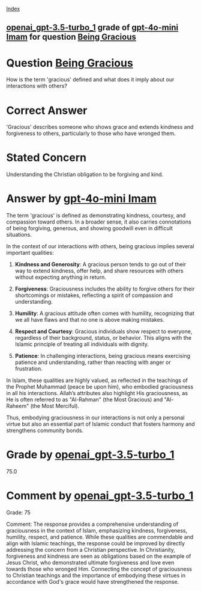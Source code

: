 
[Index](../../../../index.md)
## [openai_gpt-3.5-turbo_1](../../../grading_models/openai_gpt-3.5-turbo_1.md) grade of [gpt-4o-mini Imam](../../../answering_models/gpt-4o-mini_Imam.md) for question [Being Gracious](../../../questions/Being_Gracious.md)

# Question [Being Gracious](../../../questions/Being_Gracious.md)
How is the term 'gracious' defined and what does it imply about our interactions with others?

# Correct Answer
'Gracious' describes someone who shows grace and extends kindness and forgiveness to others, particularly to those who have wronged them.

# Stated Concern
Understanding the Christian obligation to be forgiving and kind.

# Answer by [gpt-4o-mini Imam](../../../answering_models/gpt-4o-mini_Imam.md)
The term 'gracious' is defined as demonstrating kindness, courtesy, and compassion toward others. In a broader sense, it also carries connotations of being forgiving, generous, and showing goodwill even in difficult situations.

In the context of our interactions with others, being gracious implies several important qualities:

1. **Kindness and Generosity**: A gracious person tends to go out of their way to extend kindness, offer help, and share resources with others without expecting anything in return.

2. **Forgiveness**: Graciousness includes the ability to forgive others for their shortcomings or mistakes, reflecting a spirit of compassion and understanding.

3. **Humility**: A gracious attitude often comes with humility, recognizing that we all have flaws and that no one is above making mistakes.

4. **Respect and Courtesy**: Gracious individuals show respect to everyone, regardless of their background, status, or behavior. This aligns with the Islamic principle of treating all individuals with dignity.

5. **Patience**: In challenging interactions, being gracious means exercising patience and understanding, rather than reacting with anger or frustration.

In Islam, these qualities are highly valued, as reflected in the teachings of the Prophet Muhammad (peace be upon him), who embodied graciousness in all his interactions. Allah’s attributes also highlight His graciousness, as He is often referred to as "Al-Rahman" (the Most Gracious) and "Al-Raheem" (the Most Merciful). 

Thus, embodying graciousness in our interactions is not only a personal virtue but also an essential part of Islamic conduct that fosters harmony and strengthens community bonds.

# Grade by [openai_gpt-3.5-turbo_1](../../../grading_models/openai_gpt-3.5-turbo_1.md)
75.0

# Comment by [openai_gpt-3.5-turbo_1](../../../grading_models/openai_gpt-3.5-turbo_1.md)
Grade: 75

Comment: The response provides a comprehensive understanding of graciousness in the context of Islam, emphasizing kindness, forgiveness, humility, respect, and patience. While these qualities are commendable and align with Islamic teachings, the response could be improved by directly addressing the concern from a Christian perspective. In Christianity, forgiveness and kindness are seen as obligations based on the example of Jesus Christ, who demonstrated ultimate forgiveness and love even towards those who wronged Him. Connecting the concept of graciousness to Christian teachings and the importance of embodying these virtues in accordance with God's grace would have strengthened the response.
